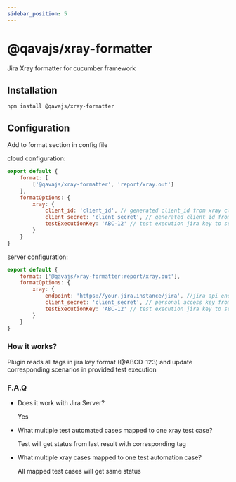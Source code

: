 ```yaml
---
sidebar_position: 5
---
```


# @qavajs/xray-formatter

Jira Xray formatter for cucumber framework

## Installation
```
npm install @qavajs/xray-formatter
```
      
## Configuration
Add to format section in config file

cloud configuration:
```javascript
export default {
    format: [
        ['@qavajs/xray-formatter', 'report/xray.out']
    ],
    formatOptions: {
        xray: {
            client_id: 'client_id', // generated client_id from xray cloud
            client_secret: 'client_secret', // generated client_id from xray client_secret
            testExecutionKey: 'ABC-12' // test execution jira key to send result
        }
    }
}
```

server configuration:
```javascript
export default {
    format: ['@qavajs/xray-formatter:report/xray.out'],
    formatOptions: {
        xray: {
            endpoint: 'https://your.jira.instance/jira', //jira api endpoint
            client_secret: 'client_secret', // personal access key from jira instance
            testExecutionKey: 'ABC-12' // test execution jira key to send result
        }
    }
}
```

### How it works?
Plugin reads all tags in jira key format (@ABCD-123) and update corresponding scenarios in provided test execution

### F.A.Q
- Does it work with Jira Server?

  Yes

- What multiple test automated cases mapped to one xray test case?

  Test will get status from last result with corresponding tag

- What multiple xray cases mapped to one test automation case?

  All mapped test cases will get same status
